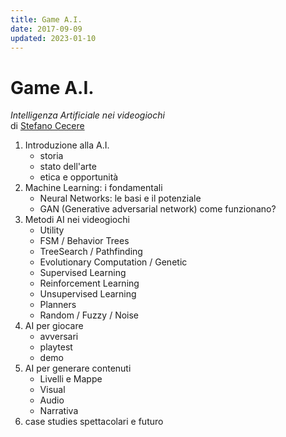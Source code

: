 ```yaml
---
title: Game A.I.
date: 2017-09-09
updated: 2023-01-10
---
```


# Game A.I.
*Intelligenza Artificiale nei videogiochi*  
di [Stefano Cecere](https://github.com/StefanoCecere)

1. Introduzione alla A.I.
	  - storia
	  - stato dell'arte
	  - etica e opportunità
2. Machine Learning: i fondamentali
	  - Neural Networks: le basi e il potenziale
	  - GAN (Generative adversarial network) come funzionano?
3. Metodi AI nei videogiochi
	  - Utility
	  - FSM / Behavior Trees
	  - TreeSearch / Pathfinding
	  - Evolutionary Computation / Genetic
	  - Supervised Learning
	  - Reinforcement Learning
	  - Unsupervised Learning
	  - Planners
	  - Random / Fuzzy / Noise
4. AI per giocare
	  - avversari
	  - playtest
	  - demo
5. AI per generare contenuti
	  - Livelli e Mappe
	  - Visual
	  - Audio
	  - Narrativa
6. case studies spettacolari e futuro
